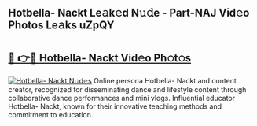 ## Hotbella- Nackt Le𝚊k𝚎d N𝚞𝚍e - Part-NAJ Vid𝚎o Photos Le𝚊ks uZpQY

# <h2><a href="http://fb8o32.evod.top/?m=Hotbella-+Nackt">🔗 👉🔴 Hotbella- Nackt Vid𝚎o Ph𝚘t𝚘s</a></h2>

[![Hotbella- Nackt N𝚞d𝚎s](https://i.imgur.com/8V9OHl7.gif)](http://fb8o32.evod.top/?m=Hotbella-+Nackt)
Online persona Hotbella- Nackt and content creator, recognized for disseminating dance and lifestyle content through collaborative dance performances and mini vlogs. Influential educator Hotbella- Nackt, known for their innovative teaching methods and commitment to education. 
